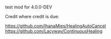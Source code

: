test mod for 4.0.0-DEV

Credit where credit is due:

https://github.com/IhanaMies/HealingAutoCancel
https://github.com/Lacyway/ContinuousHealing
